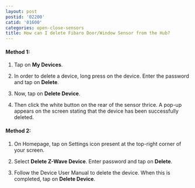 ```yaml
---
layout: post
postid: '02200'
catid: '01600'
categories: open-close-sensors
title: How can I delete Fibaro Door/Window Sensor from the Hub?
---
```


#### **Method 1:**

1. Tap on **My Devices**.

2. In order to delete a device, long press on the device. Enter the password and tap on **Delete**.

3. Now, tap on **Delete Device**.

4. Then click the white button on the rear of the sensor thrice. A pop-up appears on the screen stating that the device has been successfully deleted.


#### **Method 2:**

1. On Homepage, tap on Settings icon present at the top-right corner of your screen.

2. Select **Delete Z-Wave Device**. Enter password and tap on **Delete**.

3. Follow the Device User Manual to delete the device. When this is completed, tap on **Delete Device**.